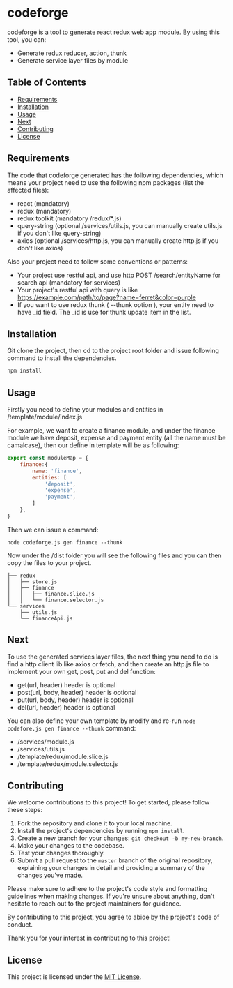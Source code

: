 
# codeforge

codeforge is a tool to generate react redux web app module. By using this tool, you can:
 - Generate redux reducer, action, thunk
 - Generate service layer files by module
 


## Table of Contents
- [Requirements](#requirements)
- [Installation](#installation)
- [Usage](#usage)
- [Next](#Next)
- [Contributing](#contributing)
- [License](#license)

## Requirements
The code that codeforge generated has the following dependencies, which means your project need to use the following npm packages (list the affected files):
- react (mandatory)
- redux (mandatory)
- redux toolkit (mandatory /redux/*.js)
- query-string (optional /services/utils.js, you can manually create utils.js if you don't like query-string)
- axios (optional /services/http.js, you can manually create http.js if you don't like axios)

Also your project need to follow some conventions or patterns:
- Your project use restful api, and use http POST /search/entityName for search api (mandatory for services)
- Your project's restful api with query is like https://example.com/path/to/page?name=ferret&color=purple
- If you want to use redux thunk ( --thunk option ), your entity need to have _id field. The _id is use for thunk update item in the list.


## Installation

Git clone the project, then cd to the project root folder and issue following command to install the dependencies.

```bash
npm install
```

## Usage

Firstly you need to define your modules and entities in /template/module/index.js

For example, we want to create a finance module, and under the finance module we have
deposit, expense and payment entity (all the name must be camalcase), then our define in template will be as following:

```javascript
export const moduleMap = {
    finance:{
        name: 'finance',
        entities: [
            'deposit',
            'expense',
            'payment',
        ]
    },
}
```

Then we can issue a command:
```nodejs
node codeforge.js gen finance --thunk
```

Now under the /dist folder you will see the following files and you can then copy the files to your project.
```
├── redux
│   ├── store.js
│   ├── finance
│   │   ├── finance.slice.js
│   │   └── finance.selector.js
└── services
    ├── utils.js
    └── financeApi.js
```

## Next

To use the generated services layer files, the next thing you need to do is find a http client lib like axios or fetch, and then create an http.js file to implement your own get, post, put and del function:
- get(url, header) header is optional
- post(url, body, header) header is optional
- put(url, body, header) header is optional
- del(url, header) header is optional

You can also define your own template by modify and re-run `node codefore.js gen finance --thunk` command:
- /services/module.js
- /services/utils.js
- /template/redux/module.slice.js
- /template/redux/module.selector.js

## Contributing

We welcome contributions to this project! To get started, please follow these steps:

1. Fork the repository and clone it to your local machine.
2. Install the project's dependencies by running `npm install`.
3. Create a new branch for your changes: `git checkout -b my-new-branch`.
4. Make your changes to the codebase.
5. Test your changes thoroughly.
6. Submit a pull request to the `master` branch of the original repository, explaining your changes in detail and providing a summary of the changes you've made.

Please make sure to adhere to the project's code style and formatting guidelines when making changes. If you're unsure about anything, don't hesitate to reach out to the project maintainers for guidance.

By contributing to this project, you agree to abide by the project's code of conduct.

Thank you for your interest in contributing to this project!

## License

This project is licensed under the [MIT License](https://opensource.org/licenses/MIT).